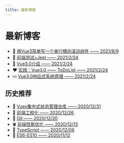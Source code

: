 ```yaml
---
title: 最新博客
---
```

# 最新博客

- :tada: [用Vue3简单写一个单行横向滚动组件 —— 2021/8/9](./javascript/example/vue3-single-srcoll/README.md)
- :kiss: [前端测试+Jest —— 2021/2/24](./program/test/01.md)
- :ghost: [Vue3.0介绍 —— 2021/2/24](./vue/vue3.0/01vue3.0.md)
- :heart: [实践：Vue3.0 —— ToDoList —— 2021/2/24](./vue/vue3.0/04vue3.0.md)
- :zzz: [Vue3.0响应式系统原理 —— 2021/2/24](./vue/vue3.0/05vue3.0.md)

## 历史推荐
- :100: [Vuex集中式状态管理仓库 —— 2020/12/31](./vue/vuex/01vuex.md)
- :watermelon: [前端工程化 —— 2020/12/26](./program/README.md)
- :lollipop: [Git —— 2020/12/20](./others/Git/01.md)
- :four_leaf_clover: [前端性能优化 —— 2020/12/13](./performance/README.md)
- :popcorn: [TypeScript —— 2020/12/06](./javascript/typescript/01.md)
- :rainbow: [ES6-ES10 —— 2020/11/12](/javascript/ES6-ES10/)